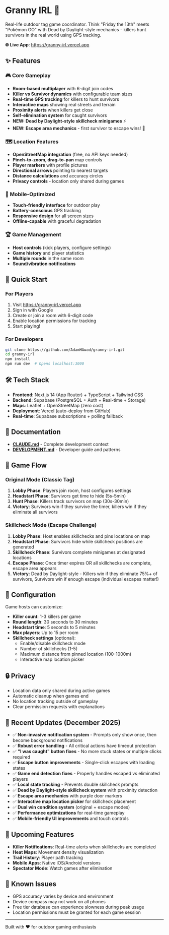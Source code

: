 # Granny IRL 🎯

Real-life outdoor tag game coordinator. Think "Friday the 13th" meets "Pokémon GO" with Dead by Daylight-style mechanics - killers hunt survivors in the real world using GPS tracking.

**🌐 Live App**: https://granny-irl.vercel.app

## ✨ Features

### 🎮 Core Gameplay
- **Room-based multiplayer** with 6-digit join codes
- **Killer vs Survivor dynamics** with configurable team sizes
- **Real-time GPS tracking** for killers to hunt survivors
- **Interactive maps** showing real streets and terrain
- **Proximity alerts** when killers get close
- **Self-elimination system** for caught survivors
- **NEW: Dead by Daylight-style skillcheck minigames** ⚡
- **NEW: Escape area mechanics** - first survivor to escape wins! 🚪

### 🗺️ Location Features
- **OpenStreetMap integration** (free, no API keys needed)
- **Pinch-to-zoom, drag-to-pan** map controls
- **Player markers** with profile pictures
- **Directional arrows** pointing to nearest targets
- **Distance calculations** and accuracy circles
- **Privacy controls** - location only shared during games

### 📱 Mobile-Optimized
- **Touch-friendly interface** for outdoor play
- **Battery-conscious** GPS tracking
- **Responsive design** for all screen sizes
- **Offline-capable** with graceful degradation

### 🏆 Game Management
- **Host controls** (kick players, configure settings)
- **Game history** and player statistics
- **Multiple rounds** in the same room
- **Sound/vibration notifications**

## 🚀 Quick Start

### For Players
1. Visit https://granny-irl.vercel.app
2. Sign in with Google
3. Create or join a room with 6-digit code
4. Enable location permissions for tracking
5. Start playing!

### For Developers
```bash
git clone https://github.com/AdamHAwad/granny-irl.git
cd granny-irl
npm install
npm run dev  # Opens localhost:3000
```

## 🛠️ Tech Stack

- **Frontend**: Next.js 14 (App Router) + TypeScript + Tailwind CSS
- **Backend**: Supabase (PostgreSQL + Auth + Real-time + Storage)
- **Maps**: Leaflet + OpenStreetMap (zero cost)
- **Deployment**: Vercel (auto-deploy from GitHub)
- **Real-time**: Supabase subscriptions + polling fallback

## 📖 Documentation

- **[CLAUDE.md](./CLAUDE.md)** - Complete development context
- **[DEVELOPMENT.md](./DEVELOPMENT.md)** - Developer guide and patterns

## 🎯 Game Flow

### Original Mode (Classic Tag)
1. **Lobby Phase**: Players join room, host configures settings
2. **Headstart Phase**: Survivors get time to hide (5s-5min)
3. **Hunt Phase**: Killers track survivors on map (30s-30min)
4. **Victory**: Survivors win if they survive the timer, killers win if they eliminate all survivors

### Skillcheck Mode (Escape Challenge)
1. **Lobby Phase**: Host enables skillchecks and pins locations on map
2. **Headstart Phase**: Survivors hide while skillcheck positions are generated
3. **Skillcheck Phase**: Survivors complete minigames at designated locations
4. **Escape Phase**: Once timer expires OR all skillchecks are complete, escape area appears
5. **Victory**: Dead by Daylight-style - Killers win if they eliminate 75%+ of survivors, Survivors win if enough escape (individual escapes matter!)

## 📝 Configuration

Game hosts can customize:
- **Killer count**: 1-3 killers per game
- **Round length**: 30 seconds to 30 minutes
- **Headstart time**: 5 seconds to 5 minutes
- **Max players**: Up to 15 per room
- **Skillcheck settings** (optional):
  - Enable/disable skillcheck mode
  - Number of skillchecks (1-5)
  - Maximum distance from pinned location (100-1000m)
  - Interactive map location picker

## 🔒 Privacy

- Location data only shared during active games
- Automatic cleanup when games end
- No location tracking outside of gameplay
- Clear permission requests with explanations

## 🌟 Recent Updates (December 2025)

- ✅ **Non-invasive notification system** - Prompts only show once, then become background notifications
- ✅ **Robust error handling** - All critical actions have timeout protection
- ✅ **"I was caught" button fixes** - No more stuck states or multiple clicks required
- ✅ **Escape button improvements** - Single-click escapes with loading states
- ✅ **Game end detection fixes** - Properly handles escaped vs eliminated players
- ✅ **Local state tracking** - Prevents double skillcheck prompts
- ✅ **Dead by Daylight-style skillcheck system** with proximity detection
- ✅ **Escape area mechanics** with purple door markers
- ✅ **Interactive map location picker** for skillcheck placement
- ✅ **Dual win condition system** (original + escape modes)
- ✅ **Performance optimizations** for real-time gameplay
- ✅ **Mobile-friendly UI improvements** and touch controls

## 🔮 Upcoming Features

- **Killer Notifications**: Real-time alerts when skillchecks are completed
- **Heat Maps**: Movement density visualization
- **Trail History**: Player path tracking  
- **Mobile Apps**: Native iOS/Android versions
- **Spectator Mode**: Watch games after elimination

## 🐛 Known Issues

- GPS accuracy varies by device and environment
- Device compass may not work on all phones
- Free tier database can experience slowness during peak usage
- Location permissions must be granted for each game session

---

Built with ❤️ for outdoor gaming enthusiasts